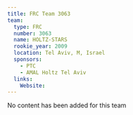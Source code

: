```yaml
---
title: FRC Team 3063
team:
  type: FRC
  number: 3063
  name: HOLTZ-STARS
  rookie_year: 2009
  location: Tel Aviv, M, Israel
  sponsors:
    - PTC
    - AMAL Holtz Tel Aviv
  links:
    Website: 
---
```

No content has been added for this team